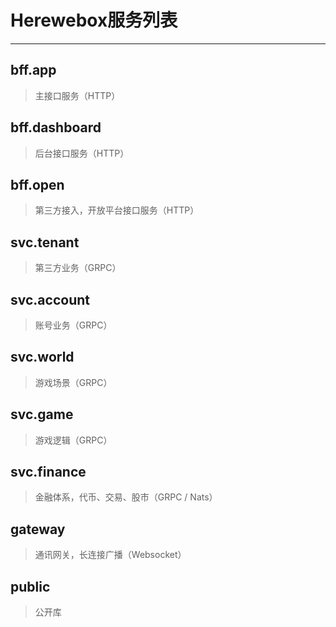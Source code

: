 # Herewebox服务列表

---

## bff.app

> 主接口服务（HTTP）

## bff.dashboard

> 后台接口服务（HTTP）

## bff.open

> 第三方接入，开放平台接口服务（HTTP）

## svc.tenant

> 第三方业务（GRPC）

## svc.account

> 账号业务（GRPC）

## svc.world

> 游戏场景（GRPC）

## svc.game

> 游戏逻辑（GRPC）

## svc.finance

> 金融体系，代币、交易、股市（GRPC / Nats）

## gateway

> 通讯网关，长连接广播（Websocket）

## public

> 公开库
